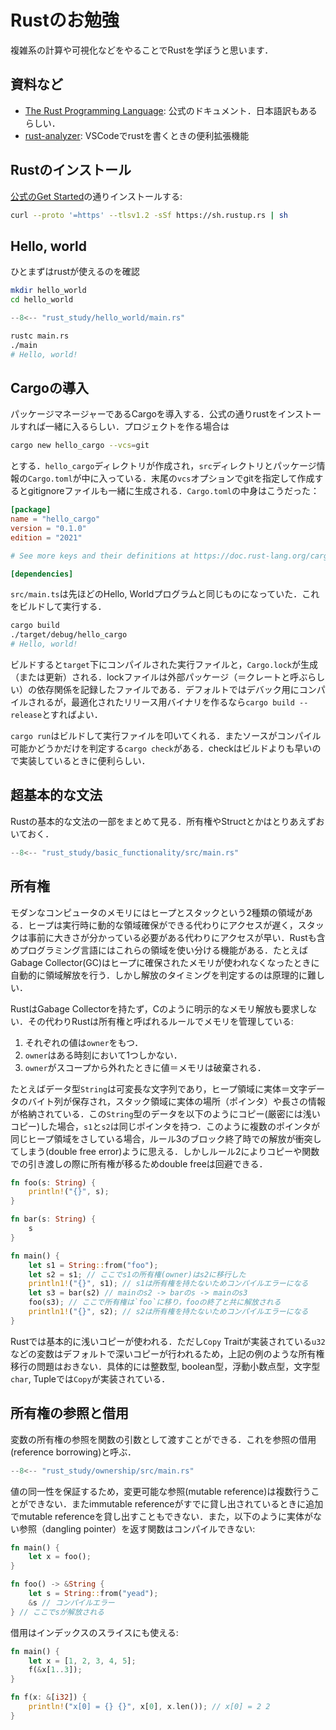# Rustのお勉強

複雑系の計算や可視化などをやることでRustを学ぼうと思います．

## 資料など

- [The Rust Programming Language](https://doc.rust-lang.org/book/): 公式のドキュメント．日本語訳もあるらしい．
- [rust-analyzer](https://rust-analyzer.github.io/): VSCodeでrustを書くときの便利拡張機能

## Rustのインストール

[公式のGet Started](https://www.rust-lang.org/ja/learn/get-started)の通りインストールする:

```bash
curl --proto '=https' --tlsv1.2 -sSf https://sh.rustup.rs | sh
```

## Hello, world

ひとまずはrustが使えるのを確認

```bash
mkdir hello_world
cd hello_world
```

```rust title="main.rs"
--8<-- "rust_study/hello_world/main.rs"
```

```bash
rustc main.rs
./main
# Hello, world!
```

## Cargoの導入

パッケージマネージャーであるCargoを導入する．公式の通りrustをインストールすれば一緒に入るらしい．プロジェクトを作る場合は

```bash
cargo new hello_cargo --vcs=git
```

とする．`hello_cargo`ディレクトリが作成され，`src`ディレクトリとパッケージ情報の`Cargo.toml`が中に入っている．末尾の`vcs`オプションでgitを指定して作成するとgitignoreファイルも一緒に生成される．`Cargo.toml`の中身はこうだった：

```toml
[package]
name = "hello_cargo"
version = "0.1.0"
edition = "2021"

# See more keys and their definitions at https://doc.rust-lang.org/cargo/reference/manifest.html

[dependencies]
```

`src/main.ts`は先ほどのHello, Worldプログラムと同じものになっていた．これをビルドして実行する．

```bash
cargo build
./target/debug/hello_cargo
# Hello, world!
```

ビルドすると`target`下にコンパイルされた実行ファイルと，`Cargo.lock`が生成（または更新）される．lockファイルは外部パッケージ（＝クレートと呼ぶらしい）の依存関係を記録したファイルである．デフォルトではデバック用にコンパイルされるが，最適化されたリリース用バイナリを作るなら`cargo build --release`とすればよい．

`cargo run`はビルドして実行ファイルを叩いてくれる．またソースがコンパイル可能かどうかだけを判定する`cargo check`がある．checkはビルドよりも早いので実装しているときに便利らしい．

## 超基本的な文法

Rustの基本的な文法の一部をまとめて見る．所有権やStructとかはとりあえずおいておく．

```rust title="basic_functionality/src/main.rs"
--8<-- "rust_study/basic_functionality/src/main.rs"
```

## 所有権

モダンなコンピュータのメモリにはヒープとスタックという2種類の領域がある．ヒープは実行時に動的な領域確保ができる代わりにアクセスが遅く，スタックは事前に大きさが分かっている必要がある代わりにアクセスが早い．Rustも含めプログラミング言語にはこれらの領域を使い分ける機能がある．たとえばGabage Collector(GC)はヒープに確保されたメモリが使われなくなったときに自動的に領域解放を行う．しかし解放のタイミングを判定するのは原理的に難しい．

RustはGabage Collectorを持たず，Cのように明示的なメモリ解放も要求しない．その代わりRustは所有権と呼ばれるルールでメモリを管理している:

1. それぞれの値は`owner`をもつ．
2. `owner`はある時刻において1つしかない．
3. `owner`がスコープから外れたときに値＝メモリは破棄される．

たとえばデータ型`String`は可変長な文字列であり，ヒープ領域に実体＝文字データのバイト列が保存され，スタック領域に実体の場所（ポインタ）や長さの情報が格納されている．この`String`型のデータを以下のようにコピー(厳密には浅いコピー)した場合，`s1`と`s2`は同じポインタを持つ．このように複数のポインタが同じヒープ領域をさしている場合，ルール3のブロック終了時での解放が衝突してしまう(double free error)ように思える．しかしルール2によりコピーや関数での引き渡しの際に所有権が移るためdouble freeは回避できる．

```rust
fn foo(s: String) {
    println!("{}", s);
}

fn bar(s: String) {
    s
}

fn main() {
    let s1 = String::from("foo");
    let s2 = s1; // ここでs1の所有権(owner)はs2に移行した
    println1!("{}", s1); // s1は所有権を持たないためコンパイルエラーになる
    let s3 = bar(s2) // mainのs2 -> barのs -> mainのs3
    foo(s3); // ここで所有権は`foo`に移り，fooの終了と共に解放される
    println1!("{}", s2); // s2は所有権を持たないためコンパイルエラーになる
}
```

Rustでは基本的に浅いコピーが使われる．ただし`Copy` Traitが実装されている`u32`などの変数はデフォルトで深いコピーが行われるため，上記の例のような所有権移行の問題はおきない．具体的には整数型, boolean型，浮動小数点型，文字型`char`, Tupleでは`Copy`が実装されている．

## 所有権の参照と借用

変数の所有権の参照を関数の引数として渡すことができる．これを参照の借用(reference borrowing)と呼ぶ．

```rust
--8<-- "rust_study/ownership/src/main.rs"
```

値の同一性を保証するため，変更可能な参照(mutable reference)は複数行うことができない．またimmutable referenceがすでに貸し出されているときに追加でmutable referenceを貸し出すこともできない．また，以下のように実体がない参照（dangling pointer）を返す関数はコンパイルできない:

```rust
fn main() {
    let x = foo();
}

fn foo() -> &String {
    let s = String::from("yead");
    &s // コンパイルエラー
} // ここでsが解放される
```

借用はインデックスのスライスにも使える:

```rust
fn main() {
    let x = [1, 2, 3, 4, 5];
    f(&x[1..3]);
}

fn f(x: &[i32]) {
    println!("x[0] = {} {}", x[0], x.len()); // x[0] = 2 2
}
```